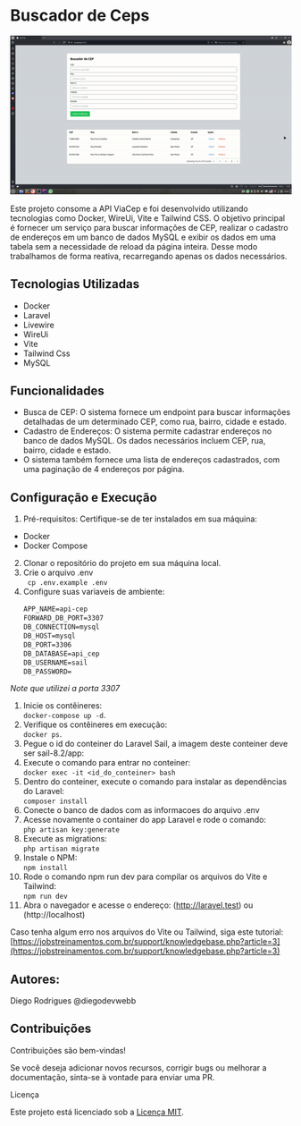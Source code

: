 # Buscador de Ceps

<img src="/assets/media/ezgif.com-video-to-gif.gif">

Este projeto consome a API ViaCep e foi desenvolvido utilizando tecnologias como Docker, WireUi, Vite e Tailwind CSS. O objetivo principal é fornecer um serviço para buscar informações de CEP, realizar o cadastro de endereços em um banco de dados MySQL e exibir os dados em uma tabela sem a necessidade de reload da página inteira. Desse modo trabalhamos de forma reativa, recarregando apenas os dados necessários.

## Tecnologias Utilizadas

- Docker
- Laravel
- Livewire
- WireUi
- Vite
- Tailwind Css
- MySQL

## Funcionalidades

- Busca de CEP: O sistema fornece um endpoint para buscar informações detalhadas de um determinado CEP, como rua, bairro, cidade e estado.
- Cadastro de Endereços: O sistema permite cadastrar endereços no banco de dados MySQL. Os dados necessários incluem CEP, rua, bairro, cidade e estado.
- O sistema também fornece uma lista de endereços cadastrados, com uma paginação de 4 endereços por página.

## Configuração e Execução

1. Pré-requisitos:
   Certifique-se de ter instalados em sua máquina:

- Docker
- Docker Compose
2. Clonar o repositório do projeto em sua máquina local.
3. Crie o arquivo .env <br>
   ` cp .env.example .env`
4. Configure suas variaveis de ambiente:<br>
   ```
   APP_NAME=api-cep
   FORWARD_DB_PORT=3307
   DB_CONNECTION=mysql
   DB_HOST=mysql
   DB_PORT=3306
   DB_DATABASE=api_cep
   DB_USERNAME=sail
   DB_PASSWORD=
   ``` 

*Note que utilizei a porta 3307*

1. Inicie os contêineres: <br>`docker-compose up -d`.
2. Verifique os contêineres em execução: <br>`docker ps`.
3. Pegue o id do conteiner do Laravel Sail, a imagem deste conteiner deve ser sail-8.2/app:<br>
4. Execute o comando para entrar no conteiner:<br>
   `docker exec -it <id_do_conteiner> bash`
5. Dentro do conteiner, execute o comando para instalar as dependências do Laravel:<br>
   `composer install`
6. Conecte o banco de dados com as informacoes do arquivo .env<br>
7. Acesse novamente o container do app Laravel e rode o comando:<br>
   `php artisan key:generate`
8. Execute as migrations:<br>
   `php artisan migrate`
9. Instale o NPM:<br>
   `npm install`
10. Rode o comando npm run dev para compilar os arquivos do Vite e Tailwind:<br>
   `npm run dev`
11. Abra o navegador e acesse o endereço: (http://laravel.test) ou (http://localhost)

Caso tenha algum erro nos arquivos do Vite ou Tailwind, siga este tutorial: [https://jobstreinamentos.com.br/support/knowledgebase.php?article=3](https://jobstreinamentos.com.br/support/knowledgebase.php?article=3)

## Autores:
Diego Rodrigues @diegodevwebb
## Contribuições

Contribuições são bem-vindas!

Se você deseja adicionar novos recursos, corrigir bugs ou melhorar a documentação, sinta-se à vontade para enviar uma PR.

Licença

Este projeto está licenciado sob a [Licença MIT](https://opensource.org/licenses/MIT).


